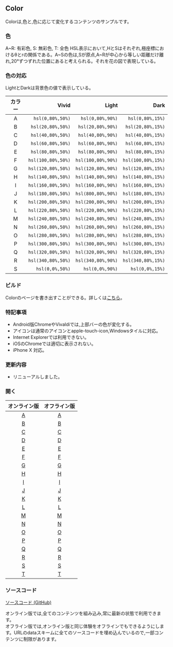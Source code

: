 ## Color

Colorは,色と,色に応じて変化するコンテンツのサンプルです。

### 色
A\~R: 有彩色, S: 無彩色, T: 全色
HSL表示において,HとSはそれぞれ,極座標におけるθとrの関係である。A\~Sの色は,Sが原点,A\~Rが中心から等しい距離だけ離れ,20°ずつずれた位置にあると考えられる。それを花の図で表現している。

### 色の対応
LightとDarkは背景色の値で表示している。

| カラー |        Vivid       |        Light       |        Dark        |
|:-----:|-------------------:|-------------------:|-------------------:|
|   A   |   `hsl(0,80%,50%)` |   `hsl(0,80%,90%)` |   `hsl(0,80%,15%)` |
|   B   |  `hsl(20,80%,50%)` |  `hsl(20,80%,90%)` |  `hsl(20,80%,15%)` |
|   C   |  `hsl(40,80%,50%)` |  `hsl(40,80%,90%)` |  `hsl(40,80%,15%)` |
|   D   |  `hsl(60,80%,50%)` |  `hsl(60,80%,90%)` |  `hsl(60,80%,15%)` |
|   E   |  `hsl(80,80%,50%)` |  `hsl(80,80%,90%)` |  `hsl(80,80%,15%)` |
|   F   | `hsl(100,80%,50%)` | `hsl(100,80%,90%)` | `hsl(100,80%,15%)` |
|   G   | `hsl(120,80%,50%)` | `hsl(120,80%,90%)` | `hsl(120,80%,15%)` |
|   H   | `hsl(140,80%,50%)` | `hsl(140,80%,90%)` | `hsl(140,80%,15%)` |
|   I   | `hsl(160,80%,50%)` | `hsl(160,80%,90%)` | `hsl(160,80%,15%)` |
|   J   | `hsl(180,80%,50%)` | `hsl(800,80%,90%)` | `hsl(180,80%,15%)` |
|   K   | `hsl(200,80%,50%)` | `hsl(200,80%,90%)` | `hsl(200,80%,15%)` |
|   L   | `hsl(220,80%,50%)` | `hsl(220,80%,90%)` | `hsl(220,80%,15%)` |
|   M   | `hsl(240,80%,50%)` | `hsl(240,80%,90%)` | `hsl(240,80%,15%)` |
|   N   | `hsl(260,80%,50%)` | `hsl(260,80%,90%)` | `hsl(260,80%,15%)` |
|   O   | `hsl(280,80%,50%)` | `hsl(280,80%,90%)` | `hsl(280,80%,15%)` |
|   P   | `hsl(300,80%,50%)` | `hsl(300,80%,90%)` | `hsl(300,80%,15%)` |
|   Q   | `hsl(320,80%,50%)` | `hsl(320,80%,90%)` | `hsl(320,80%,15%)` |
|   R   | `hsl(340,80%,50%)` | `hsl(340,80%,90%)` | `hsl(340,80%,15%)` |
|   S   |    `hsl(0,0%,50%)` |    `hsl(0,0%,90%)` |    `hsl(0,0%,15%)` |

### ビルド
Colorのページを書き出すことができる。詳しくは[こちら](https://github.com/akimikimikimikimikimikimika/Color/blob/master/Build/README.md "ビルド")。

### 特記事項
- Android版ChromeやVivaldiでは,上部バーの色が変化する。
- アイコンは通常のアイコンとapple-touch-icon,Windowsタイルに対応。
- Internet Explorerでは利用できない。
- iOSのChromeでは適切に表示されない。
- iPhone X 対応。

### 更新内容
- リニューアルしました。

### 開く

| オンライン版 | オフライン版 |
|:----------:|:----------:|
| [A](https://akimikimikimikimikimikimika.github.io/Color/Color-A/ "Color A オンライン版") | [A](https://akimikimikimikimikimikimika.github.io/Color/Color-A/offline.html "Color A オフライン版") |
| [B](https://akimikimikimikimikimikimika.github.io/Color/Color-B/ "Color B オンライン版") | [B](https://akimikimikimikimikimikimika.github.io/Color/Color-B/offline.html "Color B オフライン版") |
| [C](https://akimikimikimikimikimikimika.github.io/Color/Color-C/ "Color C オンライン版") | [C](https://akimikimikimikimikimikimika.github.io/Color/Color-C/offline.html "Color C オフライン版") |
| [D](https://akimikimikimikimikimikimika.github.io/Color/Color-D/ "Color D オンライン版") | [D](https://akimikimikimikimikimikimika.github.io/Color/Color-D/offline.html "Color D オフライン版") |
| [E](https://akimikimikimikimikimikimika.github.io/Color/Color-E/ "Color E オンライン版") | [E](https://akimikimikimikimikimikimika.github.io/Color/Color-E/offline.html "Color E オフライン版") |
| [F](https://akimikimikimikimikimikimika.github.io/Color/Color-F/ "Color F オンライン版") | [F](https://akimikimikimikimikimikimika.github.io/Color/Color-F/offline.html "Color F オフライン版") |
| [G](https://akimikimikimikimikimikimika.github.io/Color/Color-G/ "Color G オンライン版") | [G](https://akimikimikimikimikimikimika.github.io/Color/Color-G/offline.html "Color G オフライン版") |
| [H](https://akimikimikimikimikimikimika.github.io/Color/Color-H/ "Color H オンライン版") | [H](https://akimikimikimikimikimikimika.github.io/Color/Color-H/offline.html "Color H オフライン版") |
| [I](https://akimikimikimikimikimikimika.github.io/Color/Color-I/ "Color I オンライン版") | [I](https://akimikimikimikimikimikimika.github.io/Color/Color-I/offline.html "Color I オフライン版") |
| [J](https://akimikimikimikimikimikimika.github.io/Color/Color-J/ "Color J オンライン版") | [J](https://akimikimikimikimikimikimika.github.io/Color/Color-J/offline.html "Color J オフライン版") |
| [K](https://akimikimikimikimikimikimika.github.io/Color/Color-K/ "Color K オンライン版") | [K](https://akimikimikimikimikimikimika.github.io/Color/Color-K/offline.html "Color K オフライン版") |
| [L](https://akimikimikimikimikimikimika.github.io/Color/Color-L/ "Color L オンライン版") | [L](https://akimikimikimikimikimikimika.github.io/Color/Color-L/offline.html "Color L オフライン版") |
| [M](https://akimikimikimikimikimikimika.github.io/Color/Color-M/ "Color M オンライン版") | [M](https://akimikimikimikimikimikimika.github.io/Color/Color-M/offline.html "Color M オフライン版") |
| [N](https://akimikimikimikimikimikimika.github.io/Color/Color-N/ "Color N オンライン版") | [N](https://akimikimikimikimikimikimika.github.io/Color/Color-N/offline.html "Color N オフライン版") |
| [O](https://akimikimikimikimikimikimika.github.io/Color/Color-O/ "Color O オンライン版") | [O](https://akimikimikimikimikimikimika.github.io/Color/Color-O/offline.html "Color O オフライン版") |
| [P](https://akimikimikimikimikimikimika.github.io/Color/Color-P/ "Color P オンライン版") | [P](https://akimikimikimikimikimikimika.github.io/Color/Color-P/offline.html "Color P オフライン版") |
| [Q](https://akimikimikimikimikimikimika.github.io/Color/Color-Q/ "Color Q オンライン版") | [Q](https://akimikimikimikimikimikimika.github.io/Color/Color-Q/offline.html "Color Q オフライン版") |
| [R](https://akimikimikimikimikimikimika.github.io/Color/Color-R/ "Color R オンライン版") | [R](https://akimikimikimikimikimikimika.github.io/Color/Color-R/offline.html "Color R オフライン版") |
| [S](https://akimikimikimikimikimikimika.github.io/Color/Color-S/ "Color S オンライン版") | [S](https://akimikimikimikimikimikimika.github.io/Color/Color-S/offline.html "Color S オフライン版") |
| [T](https://akimikimikimikimikimikimika.github.io/Color/Color-T/ "Color T オンライン版") | [T](https://akimikimikimikimikimikimika.github.io/Color/Color-T/offline.html "Color T オフライン版") |

### ソースコード
 [ソースコード (GitHub)](https://github.com/akimikimikimikimikimikimika/Color/ "ソースコード")

オンライン版では,全てのコンテンツを組み込み,常に最新の状態で利用できます。  
オフライン版では,オンライン版と同じ体験をオフラインでもできるようにします。URLのdataスキームに全てのソースコードを埋め込んでいるので,一部コンテンツに制限があります。
